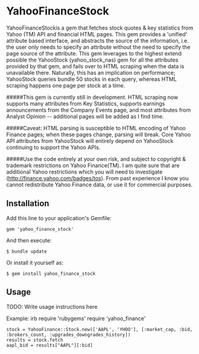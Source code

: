 # YahooFinanceStock

YahooFinanceStockis a gem that fetches stock quotes & key statistics from Yahoo (TM) API and financial HTML pages. This gem provides a 'unified' attribute based interface, and abstracts the source of the information, i.e. the user only needs to specify an attribute without the need to specify the page source of the attribute. This gem leverages to the highest extend possible the YahooStock (yahoo_stock_nas) gem for all the attributes provided by that gem, and fails over to HTML scraping when the data is unavailable there. Naturally, this has an implication on performance; YahooStock queries bundle 50 stocks in each query, whereas HTML scraping happens one page per stock at a time.

#####This gem is currently still in development. HTML scraping now supports many attributes from Key Statistics, supports earnings announcements from the Company Events page, and most attributes from Analyst Opinion -- additional pages will be added as I find time.

#####Caveat: HTML parsing is susceptible to HTML encoding of Yahoo Finance pages; when these pages change, parsing will break. Core Yahoo API attributes from YahooStock will entirely depend on YahooStock continuing to support the Yahoo APIs.

#####Use the code entirely at your own risk, and subject to copyright & trademark restrictions on Yahoo Finance(TM). I am quite sure that are additional Yahoo restrictions which you will need to investigate (http://finance.yahoo.com/badges/tos). From past experience I know you cannot redistribute Yahoo Finance data, or use it for commercial purposes.


## Installation

Add this line to your application's Gemfile:

    gem 'yahoo_finance_stock'

And then execute:

    $ bundle update

Or install it yourself as:

    $ gem install yahoo_finance_stock

## Usage

TODO: Write usage instructions here

Example:
	irb
	require 'rubygems'
	require 'yahoo_finance'
	
	stock = YahooFinance::Stock.new(['AAPL', 'YHOO'], [:market_cap, :bid, :brokers_count, :upgrades_downgrades_history])
	results = stock.fetch
	aapl_bid = results["AAPL"][:bid]
<!-- ## Contributing

1. Fork it
2. Create your feature branch (`git checkout -b my-new-feature`)
3. Commit your changes (`git commit -am 'Add some feature'`)
4. Push to the branch (`git push origin my-new-feature`)
5. Create new Pull Request -->

